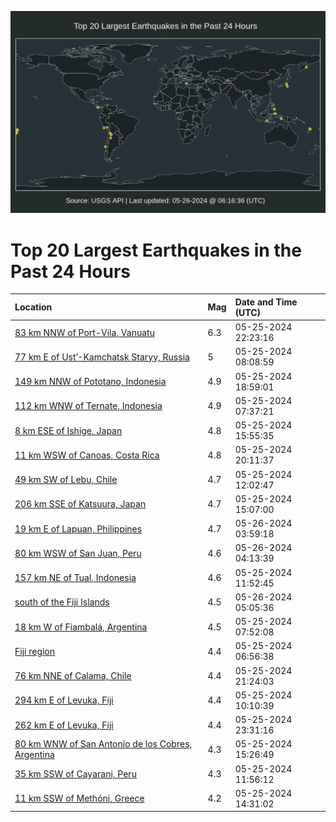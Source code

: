 ![Map](./map.png)

# Top 20 Largest Earthquakes in the Past 24 Hours

| Location | Mag | Date and Time (UTC) |
|:---|:---|:---|
| [83 km NNW of Port-Vila, Vanuatu](https://earthquake.usgs.gov/earthquakes/eventpage/us6000n102) | 6.3 | 05-25-2024 22:23:16 |
| [77 km E of Ust’-Kamchatsk Staryy, Russia](https://earthquake.usgs.gov/earthquakes/eventpage/us6000n0x8) | 5 | 05-25-2024 08:08:59 |
| [149 km NNW of Pototano, Indonesia](https://earthquake.usgs.gov/earthquakes/eventpage/us6000n0zl) | 4.9 | 05-25-2024 18:59:01 |
| [112 km WNW of Ternate, Indonesia](https://earthquake.usgs.gov/earthquakes/eventpage/us6000n0x4) | 4.9 | 05-25-2024 07:37:21 |
| [8 km ESE of Ishige, Japan](https://earthquake.usgs.gov/earthquakes/eventpage/us6000n0yw) | 4.8 | 05-25-2024 15:55:35 |
| [11 km WSW of Canoas, Costa Rica](https://earthquake.usgs.gov/earthquakes/eventpage/us6000n0zu) | 4.8 | 05-25-2024 20:11:37 |
| [49 km SW of Lebu, Chile](https://earthquake.usgs.gov/earthquakes/eventpage/us6000n0y7) | 4.7 | 05-25-2024 12:02:47 |
| [206 km SSE of Katsuura, Japan](https://earthquake.usgs.gov/earthquakes/eventpage/us6000n0yn) | 4.7 | 05-25-2024 15:07:00 |
| [19 km E of Lapuan, Philippines](https://earthquake.usgs.gov/earthquakes/eventpage/us6000n11e) | 4.7 | 05-26-2024 03:59:18 |
| [80 km WSW of San Juan, Peru](https://earthquake.usgs.gov/earthquakes/eventpage/us6000n11h) | 4.6 | 05-26-2024 04:13:39 |
| [157 km NE of Tual, Indonesia](https://earthquake.usgs.gov/earthquakes/eventpage/us6000n0y4) | 4.6 | 05-25-2024 11:52:45 |
| [south of the Fiji Islands](https://earthquake.usgs.gov/earthquakes/eventpage/us6000n11n) | 4.5 | 05-26-2024 05:05:36 |
| [18 km W of Fiambalá, Argentina](https://earthquake.usgs.gov/earthquakes/eventpage/us6000n0x6) | 4.5 | 05-25-2024 07:52:08 |
| [Fiji region](https://earthquake.usgs.gov/earthquakes/eventpage/us6000n0x2) | 4.4 | 05-25-2024 06:56:38 |
| [76 km NNE of Calama, Chile](https://earthquake.usgs.gov/earthquakes/eventpage/us6000n0zx) | 4.4 | 05-25-2024 21:24:03 |
| [294 km E of Levuka, Fiji](https://earthquake.usgs.gov/earthquakes/eventpage/us6000n0xu) | 4.4 | 05-25-2024 10:10:39 |
| [262 km E of Levuka, Fiji](https://earthquake.usgs.gov/earthquakes/eventpage/us6000n10m) | 4.4 | 05-25-2024 23:31:16 |
| [80 km WNW of San Antonio de los Cobres, Argentina](https://earthquake.usgs.gov/earthquakes/eventpage/us6000n0yq) | 4.3 | 05-25-2024 15:26:49 |
| [35 km SSW of Cayarani, Peru](https://earthquake.usgs.gov/earthquakes/eventpage/us6000n0y5) | 4.3 | 05-25-2024 11:56:12 |
| [11 km SSW of Methóni, Greece](https://earthquake.usgs.gov/earthquakes/eventpage/us6000n0yk) | 4.2 | 05-25-2024 14:31:02 |
